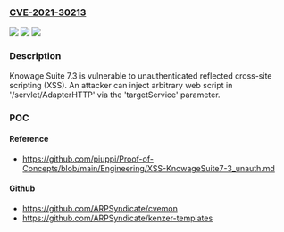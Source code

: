 ### [CVE-2021-30213](https://cve.mitre.org/cgi-bin/cvename.cgi?name=CVE-2021-30213)
![](https://img.shields.io/static/v1?label=Product&message=n%2Fa&color=blue)
![](https://img.shields.io/static/v1?label=Version&message=n%2Fa&color=blue)
![](https://img.shields.io/static/v1?label=Vulnerability&message=n%2Fa&color=brighgreen)

### Description

Knowage Suite 7.3 is vulnerable to unauthenticated reflected cross-site scripting (XSS). An attacker can inject arbitrary web script in '/servlet/AdapterHTTP' via the 'targetService' parameter.

### POC

#### Reference
- https://github.com/piuppi/Proof-of-Concepts/blob/main/Engineering/XSS-KnowageSuite7-3_unauth.md

#### Github
- https://github.com/ARPSyndicate/cvemon
- https://github.com/ARPSyndicate/kenzer-templates

